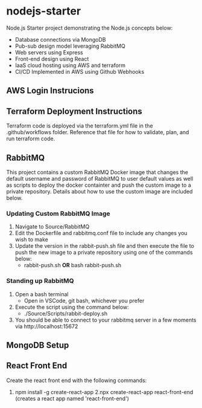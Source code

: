 # nodejs-starter
Node.js Starter project demonstrating the Node.js concepts below:
- Database connections via MongoDB
- Pub-sub design model leveraging RabbitMQ
- Web servers using Express
- Front-end design using React
- IaaS cloud hosting using AWS and terraform
- CI/CD Implemented in AWS using Github Webhooks

## AWS Login Instrucions

## Terraform Deployment Instructions
Terraform code is deployed via the terraform.yml file in the .github/workflows folder. Reference that file for how to validate, plan, and run terraform code.

## RabbitMQ 
This project contains a custom RabbitMQ Docker image that changes the default username and password of RabbitMQ to user default values as well as scripts to deploy the docker containter and push the custom image to a private repository. Details about how to use the custom image are included below.

### Updating Custom RabbitMQ Image
1. Navigate to Source/RabbitMQ
2. Edit the Dockerfile and rabbitmq.conf file to include any changes you wish to make
3. Update the version in the rabbit-push.sh file and then execute the file to push the new image to a private repository using one of the commands below:
   * rabbit-push.sh <b>OR</b> bash rabbit-push.sh

### Standing up RabbitMQ
1. Open a bash terminal
   * Open in VSCode, git bash, whichever you prefer
3. Execute the script using the command below:
   * ./Source/Scripts/rabbit-deploy.sh
4. You should be able to connect to your rabbitmq server in a few moments via http://localhost:15672

## MongoDB Setup

## React Front End
Create the react front end with the following commands:
1. npm install -g create-react-app
2.npx create-react-app react-front-end (creates a react app named 'react-front-end')
